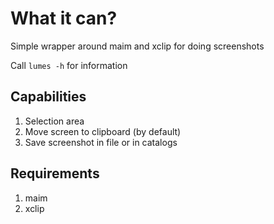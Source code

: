 What it can?
==========

Simple wrapper around maim and xclip for doing screenshots

Call `lumes -h` for information

Capabilities
-----------

1. Selection area
2. Move screen to clipboard (by default)
3. Save screenshot in file or in catalogs

Requirements
----------

1. maim
2. xclip
